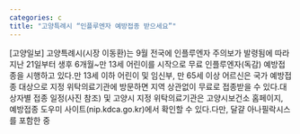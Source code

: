 ```yaml
---
categories: c
title: "고양특례시 “인플루엔자 예방접종 받으세요”"
---
```

[고양일보] 고양특례시(시장 이동환)는 9월 전국에 인플루엔자 주의보가 발령됨에 따라 지난 21일부터 생후 6개월~만 13세 어린이를 시작으로 무료 인플루엔자(독감) 예방접종을 시행하고 있다.만 13세 이하 어린이 및 임신부, 만 65세 이상 어르신은 국가 예방접종 대상으로 지정 위탁의료기관에 방문하면 지역 상관없이 무료로 접종받을 수 있다.대상자별 접종 일정(사진 참조) 및 고양시 지정 위탁의료기관은 고양시보건소 홈페이지, 예방접종 도우미 사이트(nip.kdca.go.kr)에서 확인할 수 있다.다만, 달걀 아나필락시스를 포함한 중